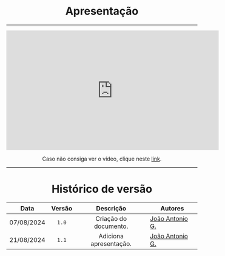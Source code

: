 <center>

# Apresentação

</center>

---

<center>

<iframe width="560" height="315" src="https://www.youtube.com/embed/Hsuc1wqM0jo?si=_j7mTnecENVlHytB" title="YouTube video player" frameborder="0" allow="accelerometer; autoplay; clipboard-write; encrypted-media; gyroscope; picture-in-picture; web-share" referrerpolicy="strict-origin-when-cross-origin" allowfullscreen></iframe>

</center>

<center>

Caso não consiga ver o vídeo, clique neste [link](https://youtu.be/Hsuc1wqM0jo?si=wTu8SlmmUK5P0cwt).

</center>

---

<center>

# Histórico de versão

</center>

<div style="margin: 0 auto; width: fit-content;">

|    Data    | Versão |       Descrição        | Autores                                          |
|:----------:|:------:|:----------------------:|--------------------------------------------------|
| 07/08/2024 | `1.0`  | Criação do documento.  | [João Antonio G.](https://github.com/joaoseisei) |
| 21/08/2024 | `1.1`  | Adiciona apresentação. | [João Antonio G.](https://github.com/joaoseisei) |

</div>